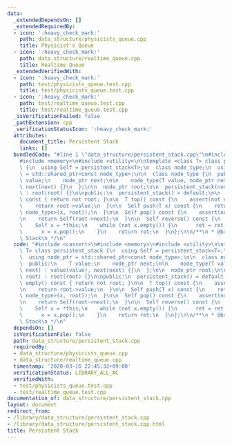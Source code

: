 ```yaml
---
data:
  _extendedDependsOn: []
  _extendedRequiredBy:
  - icon: ':heavy_check_mark:'
    path: data_structure/physicists_queue.cpp
    title: Physicist's Queue
  - icon: ':heavy_check_mark:'
    path: data_structure/realtime_queue.cpp
    title: Realtime Queue
  _extendedVerifiedWith:
  - icon: ':heavy_check_mark:'
    path: test/physicists_queue.test.cpp
    title: test/physicists_queue.test.cpp
  - icon: ':heavy_check_mark:'
    path: test/realtime_queue.test.cpp
    title: test/realtime_queue.test.cpp
  _isVerificationFailed: false
  _pathExtension: cpp
  _verificationStatusIcon: ':heavy_check_mark:'
  attributes:
    document_title: Persistent Stack
    links: []
  bundledCode: "#line 1 \"data_structure/persistent_stack.cpp\"\n#include <cassert>\n\
    #include <memory>\n#include <utility>\n\ntemplate <class T> class persistent_stack\
    \ {\n  using Self = persistent_stack<T>;\n  class node_type;\n  using node_ptr\
    \ = std::shared_ptr<const node_type>;\n\n  class node_type {\n  public:\n    T\
    \ value;\n    node_ptr next;\n\n    node_type(T value, node_ptr next) : value(value),\
    \ next(next) {}\n  };\n\n  node_ptr root;\n\n  persistent_stack(node_ptr root)\
    \ : root(root) {}\n\npublic:\n  persistent_stack() = default;\n\n  bool empty()\
    \ const { return not root; }\n\n  T top() const {\n    assert(not empty());\n\n\
    \    return root->value;\n  }\n\n  Self push(T x) const {\n    return Self(std::make_shared<const\
    \ node_type>(x, root));\n  }\n\n  Self pop() const {\n    assert(not empty());\n\
    \n    return Self(root->next);\n  }\n\n  Self reverse() const {\n    Self ret;\n\
    \    Self x = *this;\n    while (not x.empty()) {\n      ret = ret.push(x.top());\n\
    \      x = x.pop();\n    }\n    return ret;\n  }\n};\n\n/**\n * @brief Persistent\
    \ Stack\n */\n"
  code: "#include <cassert>\n#include <memory>\n#include <utility>\n\ntemplate <class\
    \ T> class persistent_stack {\n  using Self = persistent_stack<T>;\n  class node_type;\n\
    \  using node_ptr = std::shared_ptr<const node_type>;\n\n  class node_type {\n\
    \  public:\n    T value;\n    node_ptr next;\n\n    node_type(T value, node_ptr\
    \ next) : value(value), next(next) {}\n  };\n\n  node_ptr root;\n\n  persistent_stack(node_ptr\
    \ root) : root(root) {}\n\npublic:\n  persistent_stack() = default;\n\n  bool\
    \ empty() const { return not root; }\n\n  T top() const {\n    assert(not empty());\n\
    \n    return root->value;\n  }\n\n  Self push(T x) const {\n    return Self(std::make_shared<const\
    \ node_type>(x, root));\n  }\n\n  Self pop() const {\n    assert(not empty());\n\
    \n    return Self(root->next);\n  }\n\n  Self reverse() const {\n    Self ret;\n\
    \    Self x = *this;\n    while (not x.empty()) {\n      ret = ret.push(x.top());\n\
    \      x = x.pop();\n    }\n    return ret;\n  }\n};\n\n/**\n * @brief Persistent\
    \ Stack\n */\n"
  dependsOn: []
  isVerificationFile: false
  path: data_structure/persistent_stack.cpp
  requiredBy:
  - data_structure/physicists_queue.cpp
  - data_structure/realtime_queue.cpp
  timestamp: '2020-03-16 22:45:32+09:00'
  verificationStatus: LIBRARY_ALL_AC
  verifiedWith:
  - test/physicists_queue.test.cpp
  - test/realtime_queue.test.cpp
documentation_of: data_structure/persistent_stack.cpp
layout: document
redirect_from:
- /library/data_structure/persistent_stack.cpp
- /library/data_structure/persistent_stack.cpp.html
title: Persistent Stack
---
```

